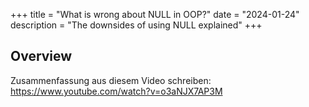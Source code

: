 +++
title = "What is wrong about NULL in OOP?"
date = "2024-01-24"
description = "The downsides of using NULL explained"
+++

## Overview

Zusammenfassung aus diesem Video schreiben:
https://www.youtube.com/watch?v=o3aNJX7AP3M 